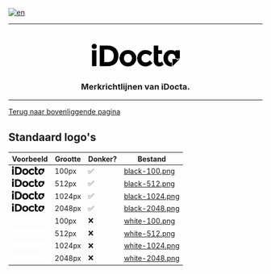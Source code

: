 [![en](https://img.shields.io/badge/lang-en-red.svg)](https://github.com/iDocta/brand-guide/blob/main/logo/standard/README.md)

---

<h1 align="center">
    <a href="https://www.idocta.be">    
        <picture>
            <source media="(prefers-color-scheme: dark)" srcset="https://raw.githubusercontent.com/iDocta/brand-guide/main/logo/source/white.svg">
            <source media="(prefers-color-scheme: light)" srcset="https://raw.githubusercontent.com/iDocta/brand-guide/main/logo/source/black.svg">
            <img width="175px" alt="Shows a black logo in white color mode and a white one in black color mode." src="https://raw.githubusercontent.com/iDocta/brand-guide/main/logo/source/white.svg">
        </picture>
    </a> 
</h1>
 
<h3 align="center">Merkrichtlijnen van iDocta.</h3>

---

[Terug naar bovenliggende pagina](../README.nl.md)

## Standaard logo's

| Voorbeeld                                                                                                            | Grootte | Donker? | Bestand                                                                                        |
| -------------------------------------------------------------------------------------------------------------------- | ------- | ------- | ---------------------------------------------------------------------------------------------- |
| <img src='https://github.com/iDocta/brand-guide/blob/main/logo/standard/black-100.png?raw=true' width='64' alt=''/>  | 100px   | ✅       | [black-100.png](https://github.com/iDocta/brand-guide/blob/main/logo/standard/black-100.png)   |
| <img src='https://github.com/iDocta/brand-guide/blob/main/logo/standard/black-512.png?raw=true' width='64' alt=''/>  | 512px   | ✅       | [black-512.png](https://github.com/iDocta/brand-guide/blob/main/logo/standard/black-512.png)   |
| <img src='https://github.com/iDocta/brand-guide/blob/main/logo/standard/black-1024.png?raw=true' width='64' alt=''/> | 1024px  | ✅       | [black-1024.png](https://github.com/iDocta/brand-guide/blob/main/logo/standard/black-1024.png) |
| <img src='https://github.com/iDocta/brand-guide/blob/main/logo/standard/black-2048.png?raw=true' width='64' alt=''/> | 2048px  | ✅       | [black-2048.png](https://github.com/iDocta/brand-guide/blob/main/logo/standard/black-2048.png) |
| <img src='https://github.com/iDocta/brand-guide/blob/main/logo/standard/white-100.png?raw=true' width='64' alt=''/>  | 100px   | ❌       | [white-100.png](https://github.com/iDocta/brand-guide/blob/main/logo/standard/white-100.png)   |
| <img src='https://github.com/iDocta/brand-guide/blob/main/logo/standard/white-512.png?raw=true' width='64' alt=''/>  | 512px   | ❌       | [white-512.png](https://github.com/iDocta/brand-guide/blob/main/logo/standard/white-512.png)   |
| <img src='https://github.com/iDocta/brand-guide/blob/main/logo/standard/white-1024.png?raw=true' width='64' alt=''/> | 1024px  | ❌       | [white-1024.png](https://github.com/iDocta/brand-guide/blob/main/logo/standard/white-1024.png) |
| <img src='https://github.com/iDocta/brand-guide/blob/main/logo/standard/white-2048.png?raw=true' width='64' alt=''/> | 2048px  | ❌       | [white-2048.png](https://github.com/iDocta/brand-guide/blob/main/logo/standard/white-2048.png) |